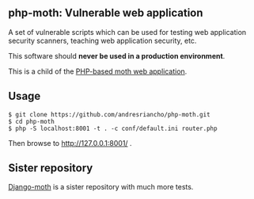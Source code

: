 ## php-moth: Vulnerable web application

A set of vulnerable scripts which can be used for testing web application security scanners, 
teaching web application security, etc.

This software should **never be used in a production environment**.

This is a child of the [PHP-based moth web application](https://github.com/andresriancho/w3af-moth).

## Usage

```console
$ git clone https://github.com/andresriancho/php-moth.git
$ cd php-moth
$ php -S localhost:8001 -t . -c conf/default.ini router.php
```

Then browse to http://127.0.0.1:8001/ .

## Sister repository

[Django-moth](https://github.com/andresriancho/django-moth) is a sister repository with much more tests.

